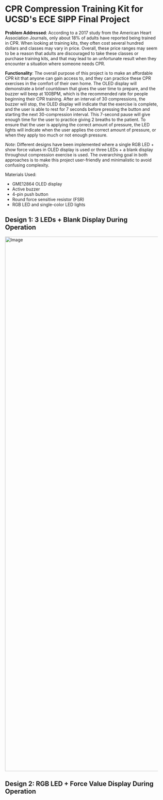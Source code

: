 # **CPR Compression Training Kit for UCSD's ECE SIPP Final Project**
**Problem Addressed**: According to a 2017 study from the American Heart Association Journals, only about 18% of adults have reported being trained in CPR. When looking at training kits, they often cost several hundred dollars and classes may vary in price. Overall, these price ranges may seem to be a reason that adults are discouraged to take these classes or purchase training kits, and that may lead to an unfortunate result when they encounter a situation where someone needs CPR. 

**Functionality**: The overall purpose of this project is to make an affordable CPR kit that anyone can gain access to, and they can practice these CPR exercises in the comfort of their own home. The OLED display will demonstrate a brief countdown that gives the user time to prepare, and the buzzer will beep at 100BPM, which is the recommended rate for people beginning their CPR training. After an interval of 30 compressions, the buzzer will stop, the OLED display will indicate that the exercise is complete, and the user is able to rest for 7 seconds before pressing the button and starting the next 30-compression interval. This 7-second pause will give enough time for the user to practice giving 2 breaths to the patient. To ensure that the user is applying the correct amount of pressure, the LED lights will indicate when the user applies the correct amount of pressure, or when they apply too much or not enough pressure.  

*Note*: Different designs have been implemented where a single RGB LED + show force values in OLED display is used or three LEDs + a blank display throughout compression exercise is used. The overarching goal in both approaches is to make this project user-friendly and minimalistic to avoid confusing complexity.  

Materials Used:
* GME12864 OLED display
* Active buzzer
* 4-pin push button
* Round force sensitive resistor (FSR)
* RGB LED and single-color LED lights

## Design 1: 3 LEDs + Blank Display During Operation
<img width="3000" height="1761" alt="Image" src="https://github.com/user-attachments/assets/1650a8b8-5edb-4b25-9f7a-2bff4773d626" />

## Design 2: RGB LED + Force Value Display During Operation
